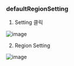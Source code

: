 ### defaultRegionSetting

1. Setting 클릭

![image](https://user-images.githubusercontent.com/38831314/163102141-92dc6c98-8a9c-4326-9288-3d2e12965955.png)

2. Region Setting

![image](https://user-images.githubusercontent.com/38831314/163102176-8b2d0f4b-6eba-4742-81fd-9ffd5917f288.png)
